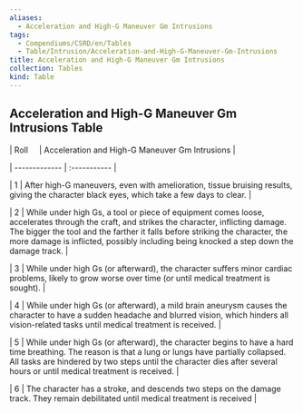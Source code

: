 ```yaml
---
aliases:
  - Acceleration and High-G Maneuver Gm Intrusions
tags:
  - Compendiums/CSRD/en/Tables
  - Table/Intrusion/Acceleration-and-High-G-Maneuver-Gm-Intrusions
title: Acceleration and High-G Maneuver Gm Intrusions
collection: Tables
kind: Table
---
```

## Acceleration and High-G Maneuver Gm Intrusions Table  
|  Roll &nbsp; &nbsp; | Acceleration and High-G Maneuver Gm Intrusions  |  
| ------------- | :----------- |  
| 1 | After high-G maneuvers, even with amelioration, tissue bruising results, giving the character black eyes, which take a few days to clear. |  
| 2 | While under high Gs, a tool or piece of equipment comes loose, accelerates through the craft, and strikes the character, inflicting damage. The bigger the tool and the farther it falls before striking the character, the more damage is inflicted, possibly including being knocked a step down the damage track. |  
| 3 | While under high Gs (or afterward), the character suffers minor cardiac problems, likely to grow worse over time (or until medical treatment is sought). |  
| 4 | While under high Gs (or afterward), a mild brain aneurysm causes the character to have a sudden headache and blurred vision, which hinders all vision-related tasks until medical treatment is received. |  
| 5 | While under high Gs (or afterward), the character begins to have a hard time breathing. The reason is that a lung or lungs have partially collapsed. All tasks are hindered by two steps until the character dies after several hours or until medical treatment is received. |  
| 6 | The character has a stroke, and descends two steps on the damage track. They remain debilitated until medical treatment is received |